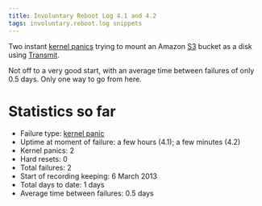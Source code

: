 ```yaml
---
title: Involuntary Reboot Log 4.1 and 4.2
tags: involuntary.reboot.log snippets
---
```


Two instant [kernel panics](/wiki/kernel_panics) trying to mount an Amazon [S3](/wiki/S3) bucket as a disk using [Transmit](/wiki/Transmit).

Not off to a very good start, with an average time between failures of only 0.5 days. Only one way to go from here.

# Statistics so far

-   Failure type: [kernel panic](/wiki/kernel_panic)
-   Uptime at moment of failure: a few hours (4.1); a few minutes (4.2)
-   Kernel panics: 2
-   Hard resets: 0
-   Total failures: 2
-   Start of recording keeping: 6 March 2013
-   Total days to date: 1 days
-   Average time between failures: 0.5 days

